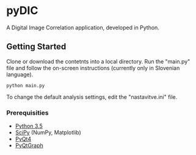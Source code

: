 # pyDIC

A Digital Image Correlation application, developed in Python.

## Getting Started

Clone or download the contetnts into a local directory. Run the "main.py" file and follow the on-screen instructions (currently only in Slovenian language). 

```
python main.py
```

To change the default analysis settings, edit the "nastavitve.ini" file.

### Prerequisities

- [Python 3.5](https://www.python.org/downloads/)
- [SciPy](https://www.scipy.org/install.html)  (NumPy, Matplotlib)
- [PyQt4](https://www.riverbankcomputing.com/software/pyqt/download)
- [PyQtGraph](http://www.pyqtgraph.org/)

